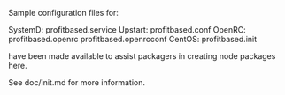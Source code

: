 Sample configuration files for:

SystemD: profitbased.service
Upstart: profitbased.conf
OpenRC:  profitbased.openrc
         profitbased.openrcconf
CentOS:  profitbased.init

have been made available to assist packagers in creating node packages here.

See doc/init.md for more information.
